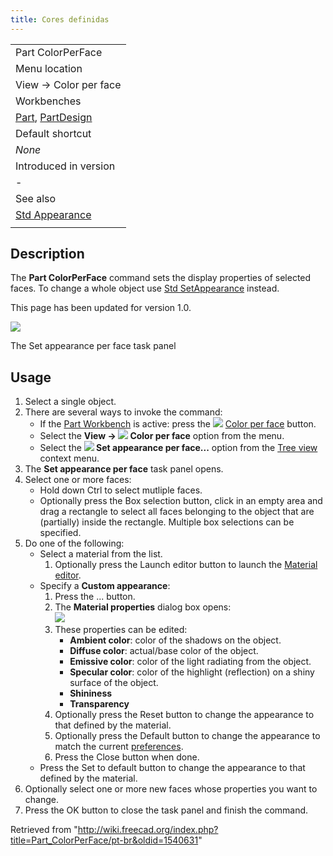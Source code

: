```yaml
---
title: Cores definidas
---
```

|  |
| --- |
| Part ColorPerFace |
| Menu location |
| View → Color per face |
| Workbenches |
| [Part](/Part_Workbench "Part Workbench"), [PartDesign](/PartDesign_Workbench "PartDesign Workbench") |
| Default shortcut |
| *None* |
| Introduced in version |
| - |
| See also |
| [Std Appearance](/Std_SetAppearance "Std SetAppearance") |
|  |

## Description

The **Part ColorPerFace** command sets the display properties of selected faces. To change a whole object use [Std SetAppearance](/Std_SetAppearance "Std SetAppearance") instead.

This page has been updated for version 1.0.

![](/images/Part_ColorPerFace_Taskpanel.png)

The Set appearance per face task panel

## Usage

1. Select a single object.
2. There are several ways to invoke the command:
   * If the [Part Workbench](/Part_Workbench "Part Workbench") is active: press the ![](/images/Part_ColorPerFace.svg) [Color per face](/Part_ColorPerFace "Part ColorPerFace") button.
   * Select the **View → ![](/images/Part_ColorPerFace.svg) Color per face** option from the menu.
   * Select the **![](/images/Part_ColorPerFace.svg) Set appearance per face...** option from the [Tree view](/Tree_view "Tree view") context menu.
3. The **Set appearance per face** task panel opens.
4. Select one or more faces:
   * Hold down Ctrl to select mutliple faces.
   * Optionally press the Box selection button, click in an empty area and drag a rectangle to select all faces belonging to the object that are (partially) inside the rectangle. Multiple box selections can be specified.
5. Do one of the following:
   * Select a material from the list.
     1. Optionally press the Launch editor button to launch the [Material editor](/Material_Edit "Material Edit").
   * Specify a **Custom appearance**:
     1. Press the ... button.
     2. The **Material properties** dialog box opens:  
        ![](/images/Material_Properties_Dialog.png)
     3. These properties can be edited:
        + **Ambient color**: color of the shadows on the object.
        + **Diffuse color**: actual/base color of the object.
        + **Emissive color**: color of the light radiating from the object.
        + **Specular color**: color of the highlight (reflection) on a shiny surface of the object.
        + **Shininess**
        + **Transparency**
     4. Optionally press the Reset button to change the appearance to that defined by the material.
     5. Optionally press the Default button to change the appearance to match the current [preferences](/PartDesign_Preferences#Shape_appearance "PartDesign Preferences").
     6. Press the Close button when done.
   * Press the Set to default button to change the appearance to that defined by the material.
6. Optionally select one or more new faces whose properties you want to change.
7. Press the OK button to close the task panel and finish the command.

Retrieved from "<http://wiki.freecad.org/index.php?title=Part_ColorPerFace/pt-br&oldid=1540631>"